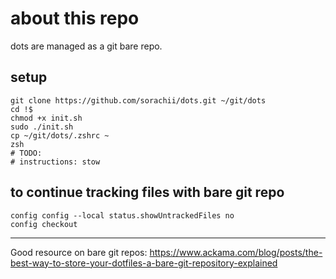 # about this repo
dots are managed as a git bare repo.

## setup
```
git clone https://github.com/sorachii/dots.git ~/git/dots
cd !$
chmod +x init.sh
sudo ./init.sh
cp ~/git/dots/.zshrc ~
zsh
# TODO:
# instructions: stow
```

## to continue tracking files with bare git repo
```
config config --local status.showUntrackedFiles no 
config checkout
```

---
Good resource on bare git repos: https://www.ackama.com/blog/posts/the-best-way-to-store-your-dotfiles-a-bare-git-repository-explained
